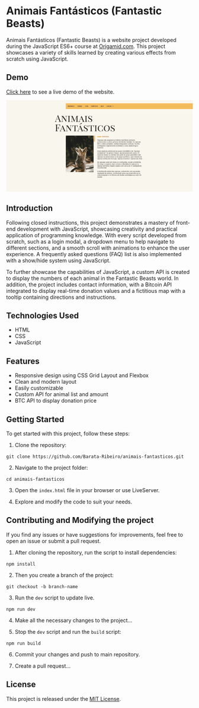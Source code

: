 # Animais Fantásticos (Fantastic Beasts)

Animais Fantásticos (Fantastic Beasts) is a website project developed during the JavaScript ES6+ course at [Origamid.com](https://www.origamid.com/). This project showcases a variety of skills learned by creating various effects from scratch using JavaScript.

## Demo

[Click here](https://barata-ribeiro.github.io/animais-fantasticos/) to see a live demo of the website.

![Animais Fantasticos](./img/screenshot.gif)

## Introduction

Following closed instructions, this project demonstrates a mastery of front-end development with JavaScript, showcasing creativity and practical application of programming knowledge. With every script developed from scratch, such as a login modal, a dropdown menu to help navigate to different sections, and a smooth scroll with animations to enhance the user experience. A frequently asked questions (FAQ) list is also implemented with a show/hide system using JavaScript.

To further showcase the capabilities of JavaScript, a custom API is created to display the numbers of each animal in the Fantastic Beasts world. In addition, the project includes contact information, with a Bitcoin API integrated to display real-time donation values and a fictitious map with a tooltip containing directions and instructions.

## Technologies Used

-   HTML
-   CSS
-   JavaScript

## Features

-   Responsive design using CSS Grid Layout and Flexbox
-   Clean and modern layout
-   Easily customizable
-   Custom API for animal list and amount
-   BTC API to display donation price

## Getting Started

To get started with this project, follow these steps:

1. Clone the repository:

```
git clone https://github.com/Barata-Ribeiro/animais-fantasticos.git
```

2. Navigate to the project folder:

```
cd animais-fantasticos
```

3. Open the `index.html` file in your browser or use LiveServer.

4. Explore and modify the code to suit your needs.

## Contributing and Modifying the project

If you find any issues or have suggestions for improvements, feel free to open an issue or submit a pull request.

1. After cloning the repository, run the script to install dependencies:

```
npm install
```

2. Then you create a branch of the project:

```
git checkout -b branch-name
```

3. Run the `dev` script to update live.

```
npm run dev
```

4. Make all the necessary changes to the project...

5. Stop the `dev` script and run the `build` script:

```
npm run build
```

6. Commit your changes and push to main repository.

7. Create a pull request...

## License

This project is released under the [MIT License](LICENSE).

